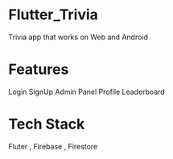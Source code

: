 # Flutter_Trivia
Trivia app that works on Web and Android

# Features 
Login
SignUp
Admin Panel
Profile
Leaderboard

# Tech Stack
Fluter , Firebase , Firestore
